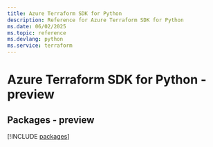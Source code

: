 ```yaml
---
title: Azure Terraform SDK for Python
description: Reference for Azure Terraform SDK for Python
ms.date: 06/02/2025
ms.topic: reference
ms.devlang: python
ms.service: terraform
---
```

# Azure Terraform SDK for Python - preview
## Packages - preview
[!INCLUDE [packages](terraform-index.md)]